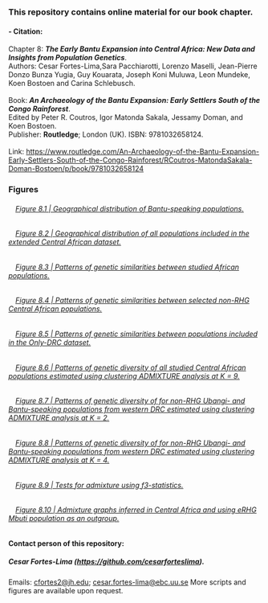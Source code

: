 ### This repository contains online material for our book chapter.
####
#### - Citation:
Chapter 8: ***The Early Bantu Expansion into Central Africa: New Data and Insights from Population Genetics***.\
Authors: Cesar Fortes-Lima,Sara Pacchiarotti, Lorenzo Maselli, Jean-Pierre Donzo Bunza Yugia, Guy  Kouarata, Joseph Koni Muluwa, Leon Mundeke, Koen Bostoen and Carina Schlebusch. \
\
Book: ***An Archaeology of the Bantu Expansion: Early Settlers South of the Congo Rainforest***. \
Edited by Peter R. Coutros, Igor Matonda Sakala, Jessamy Doman, and Koen Bostoen. \
Publisher: **Routledge**; London (UK). ISBN: 9781032658124. \
\
Link: https://www.routledge.com/An-Archaeology-of-the-Bantu-Expansion-Early-Settlers-South-of-the-Congo-Rainforest/RCoutros-MatondaSakala-Doman-Bostoen/p/book/9781032658124

### Figures

###### &emsp;[Figure 8.1 |  Geographical distribution of Bantu-speaking populations.](https://raw.githack.com/Schlebusch-lab/Chapter_8/blob/main/Figures/Figure_8.1.tif)

###### &emsp;[Figure 8.2 |  Geographical distribution of all populations included in the extended Central African dataset.](https://raw.githack.com/Schlebusch-lab/Chapter_8/main/Figures/Figure_8.2.tif)

###### &emsp;[Figure 8.3 |  Patterns of genetic similarities between studied African populations.](https://raw.githack.com/Schlebusch-lab/Chapter_8/main/Figures/Figure_8.3.tif)

###### &emsp;[Figure 8.4 |  Patterns of genetic similarities between selected non-RHG Central African populations.](https://raw.githack.com/Schlebusch-lab/Chapter_8/main/Figures/Figure_8.4.tif)

###### &emsp;[Figure 8.5 |  Patterns of genetic similarities between populations included in the Only-DRC dataset.](https://raw.githack.com/Schlebusch-lab/Chapter_8/main/Figures/Figure_8.5.tif)

###### &emsp;[Figure 8.6 |  Patterns of genetic diversity of all studied Central African populations estimated using clustering ADMIXTURE analysis at K = 9.](https://raw.githack.com/Schlebusch-lab/Chapter_8/main/Figures/Figure_8.6.tif)

###### &emsp;[Figure 8.7 |  Patterns of genetic diversity of for non-RHG Ubangi- and Bantu-speaking populations from western DRC estimated using clustering ADMIXTURE analysis at K = 2.](https://raw.githack.com/Schlebusch-lab/Chapter_8/main/Figures/Figure_8.7.tif)

###### &emsp;[Figure 8.8 |  Patterns of genetic diversity of for non-RHG Ubangi- and Bantu-speaking populations from western DRC estimated using clustering ADMIXTURE analysis at K = 4.](https://raw.githack.com/Schlebusch-lab/Chapter_8/main/Figures/Figure_8.8.tif)

###### &emsp;[Figure 8.9 |  Tests for admixture using f3-statistics.](https://raw.githack.com/Schlebusch-lab/Chapter_8/main/Figures/Figure_8.9.tif)

###### &emsp;[Figure 8.10 |  Admixture graphs inferred in Central Africa and using eRHG Mbuti population as an outgroup.](https://raw.githack.com/Schlebusch-lab/Chapter_8/main/Figures/Figure_8.10.tif)


##
#### Contact person of this repository:
##### Cesar Fortes-Lima (https://github.com/cesarforteslima). 
Emails: cfortes2@jh.edu; cesar.fortes-lima@ebc.uu.se
More scripts and figures are available upon request.


